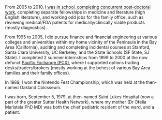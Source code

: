 From 2005 to 2010, [I was in school, completing concurrent post-doctoral work](https://www.perplexity.ai/page/joe-maristela-s-diary-excerpt-bIshYU6aQYW1NxRPidnwRQ), completing separate fellowships in medicine and literature (high English literature), and working odd jobs for the family office, such as reviewing medical/FDA patents for medically/clinically viable products (mostly diagnostics). 

From 1995 to 2005, I did pursue finance and financial engineering at various colleges and universities within my home vicinity of the Peninsula in the Bay Area (California), auditing and completing incidental courses at Stanford, Santa Clara University, UC Berkeley, and the State Schools (SF State, SJ State). I completed 2 summer internships from 1999 to 2000 at the now defunct [Pacific Exchange (PCX)](https://www.perplexity.ai/page/pacific-exchange-options-tradi-qInhY9t7Q4qJNyYLDHtC0A), where I supported options trading desks/traders/brokers (mostly working at the behest of various Bay Area families and their family offices).

In 1989, I won the Nintendo Fest Championship, which was held at the then-named Oakland Colosseum. 

I was born, September 5, 1979, at then-named Saint Lukes Hospital (now a part of the greater Sutter Health Network), where my mother (Dr Ofelia Maristela PhD MD) was both the chief pediatric resident of the ward, and a patient. 